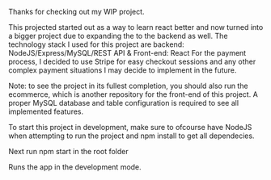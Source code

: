 Thanks for checking out my WIP project. 

This projected started out as a way to learn react better and now turned into a bigger project due to expanding the to the backend as well. 
The technology stack I used for this project are backend: NodeJS/Express/MySQL/REST API & Front-end: React For the payment process, 
I decided to use Stripe for easy checkout sessions and any other complex payment situations I may decide to implement in the future.

Note: to see the project in its fullest completion, you should also run the ecommerce, which is another repository for the front-end of this project. 
A proper MySQL database and table configuration is required to see all implemented features.

To start this project in development, make sure to ofcourse have NodeJS when attempting to run the project and npm install to get all dependecies.

Next run npm start in the root folder

Runs the app in the development mode.
